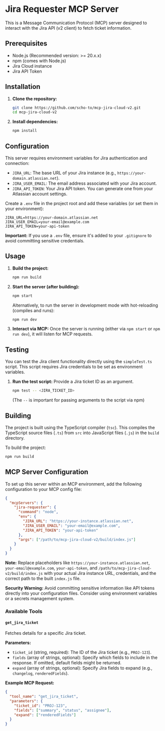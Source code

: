 # Jira Requester MCP Server

This is a Message Communication Protocol (MCP) server designed to interact with the Jira API (v2 client) to fetch ticket information.

## Prerequisites

- Node.js (Recommended version: >= 20.x.x)
- npm (comes with Node.js)
- Jira Cloud instance
- Jira API Token

## Installation

1.  **Clone the repository:**

    ```bash
    git clone https://github.com/scho-to/mcp-jira-cloud-v2.git
    cd mcp-jira-cloud-v2
    ```

2.  **Install dependencies:**
    ```bash
    npm install
    ```

## Configuration

This server requires environment variables for Jira authentication and connection:

- `JIRA_URL`: The base URL of your Jira instance (e.g., `https://your-domain.atlassian.net`).
- `JIRA_USER_EMAIL`: The email address associated with your Jira account.
- `JIRA_API_TOKEN`: Your Jira API token. You can generate one from your Atlassian account settings.

Create a `.env` file in the project root and add these variables (or set them in your environment):

```dotenv
JIRA_URL=https://your-domain.atlassian.net
JIRA_USER_EMAIL=your-email@example.com
JIRA_API_TOKEN=your-api-token
```

**Important:** If you use a `.env` file, ensure it's added to your `.gitignore` to avoid committing sensitive credentials.

## Usage

1.  **Build the project:**
    ```bash
    npm run build
    ```

2.  **Start the server (after building):**
    ```bash
    npm start
    ```
    Alternatively, to run the server in development mode with hot-reloading (compiles and runs):
    ```bash
    npm run dev
    ```

3.  **Interact via MCP:**
    Once the server is running (either via `npm start` or `npm run dev`), it will listen for MCP requests.

## Testing

You can test the Jira client functionality directly using the `simpleTest.ts` script. This script requires Jira credentials to be set as environment variables.

1.  **Run the test script:**
    Provide a Jira ticket ID as an argument.
    ```bash
    npm test -- <JIRA_TICKET_ID>
    ```
    (The `--` is important for passing arguments to the script via npm)


## Building

The project is built using the TypeScript compiler (`tsc`). This compiles the TypeScript source files (`.ts`) from `src` into JavaScript files (`.js`) in the `build` directory.

To build the project:

```bash
npm run build
```

## MCP Server Configuration

To set up this server within an MCP environment, add the following configuration to your MCP config file:

```json
{
  "mcpServers": {
    "jira-requester": {
      "command": "node",
      "env": {
        "JIRA_URL": "https://your-instance.atlassian.net",
        "JIRA_USER_EMAIL": "your-email@example.com",
        "JIRA_API_TOKEN": "your-api-token"
      },
      "args": ["/path/to/mcp-jira-cloud-v2/build/index.js"]
    }
  }
}
```

**Note:** Replace placeholders like `https://your-instance.atlassian.net`, `your-email@example.com`, `your-api-token`, and `/path/to/mcp-jira-cloud-v2/build/index.js` with your actual Jira instance URL, credentials, and the correct path to the built `index.js` file.

**Security Warning:** Avoid committing sensitive information like API tokens directly into your configuration files. Consider using environment variables or a secrets management system.

### Available Tools

#### `get_jira_ticket`

Fetches details for a specific Jira ticket.

**Parameters:**

- `ticket_id` (string, required): The ID of the Jira ticket (e.g., `PROJ-123`).
- `fields` (array of strings, optional): Specify which fields to include in the response. If omitted, default fields might be returned.
- `expand` (array of strings, optional): Specify Jira fields to expand (e.g., `changelog`, `renderedFields`).

**Example MCP Request:**

```json
{
  "tool_name": "get_jira_ticket",
  "parameters": {
    "ticket_id": "PROJ-123",
    "fields": ["summary", "status", "assignee"],
    "expand": ["renderedFields"]
  }
}
